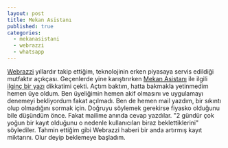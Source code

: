 ```yaml
---
layout: post
title: Mekan Asistanı
published: true
categories:
  - mekanasistani
  - webrazzi
  - whatsapp
---
```


[Webrazzi](http://webrazzi.com/) yıllardır takip ettiğim, teknolojinin erken piyasaya servis edildiği mutfaktır açıkçası. Geçenlerde yine karıştırırken [Mekan Asistanı](http://www.mekanasistani.com/) ile ilgili [ilginç bir yazı](http://webrazzi.com/2015/12/22/mekanasistani-com-mekan-bulan-whatsapp-asistani/) dikkatimi çekti. Açtım baktım, hatta bakmakla yetinmedim hemen üye oldum. Ben üyeliğimin hemen akif olmasını ve uygulamayı denemeyi bekliyordum fakat açılmadı. Ben de hemen mail yazdım, bir sıkıntı olup olmadığını sormak için. Doğruyu söylemek gerekirse fiyasko olduğunu bile düşündüm önce. Fakat mailime anında cevap yazdılar. "2 gündür çok yoğun bir kayıt olduğunu o nedenle kullanıcıları biraz beklettiklerini" söylediler. Tahmin ettiğim gibi Webrazzi haberi bir anda artırmış kayıt miktarını. Olur deyip beklemeye başladım.

